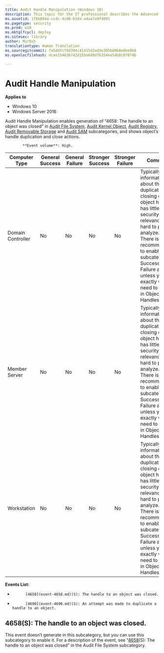 ```yaml
---
title: Audit Handle Manipulation (Windows 10)
description: This topic for the IT professional describes the Advanced Security Audit policy setting, Audit Handle Manipulation, which determines whether the operating system generates audit events when a handle to an object is opened or closed.
ms.assetid: 1fbb004a-ccdc-4c80-b3da-a4aa7a9f4091
ms.pagetype: security
ms.prod: w10
ms.mktglfcycl: deploy
ms.sitesec: library
author: Mir0sh
translationtype: Human Translation
ms.sourcegitcommit: fa5ddfcf9d394c41415d2ed3e305b8068e8be0b8
ms.openlocfilehash: dcee154636742d155e689df6354ea54b0c8f074b

---
```


# Audit Handle Manipulation

**Applies to**
-   Windows 10
-   Windows Server 2016


Audit Handle Manipulation enables generation of “4658: The handle to an object was closed” in [Audit File System](audit-file-system.md), [Audit Kernel Object](audit-kernel-object.md), [Audit Registry](audit-registry.md), [Audit Removable Storage](audit-removable-storage.md) and [Audit SAM](audit-sam.md) subcategories, and shows object’s handle duplication and close actions.


            **Event volume**: High.

| Computer Type     | General Success | General Failure | Stronger Success | Stronger Failure | Comments                                                                                                                                                                                                                                                                                                                     |
|-------------------|-----------------|-----------------|------------------|------------------|------------------------------------------------------------------------------------------------------------------------------------------------------------------------------------------------------------------------------------------------------------------------------------------------------------------------------|
| Domain Controller | No              | No              | No               | No               | Typically, information about the duplication or closing of an object handle has little to no security relevance and is hard to parse or analyze.<br>There is no recommendation to enable this subcategory for Success or Failure auditing, unless you know exactly what you need to monitor in Object’s Handles level. |
| Member Server     | No              | No              | No               | No               | Typically, information about the duplication or closing of an object handle has little to no security relevance and is hard to parse or analyze.<br>There is no recommendation to enable this subcategory for Success or Failure auditing, unless you know exactly what you need to monitor in Object’s Handles level. |
| Workstation       | No              | No              | No               | No               | Typically, information about the duplication or closing of an object handle has little to no security relevance and is hard to parse or analyze.<br>There is no recommendation to enable this subcategory for Success or Failure auditing, unless you know exactly what you need to monitor in Object’s Handles level. |

**Events List:**

-   
            [4658](event-4658.md)(S): The handle to an object was closed.

-   
            [4690](event-4690.md)(S): An attempt was made to duplicate a handle to an object.

## 4658(S): The handle to an object was closed.

This event doesn’t generate in this subcategory, but you can use this subcategory to enable it. For a description of the event, see “[4658](event-4658.md)(S): The handle to an object was closed” in the Audit File System subcategory.




<!--HONumber=Jun16_HO4-->


